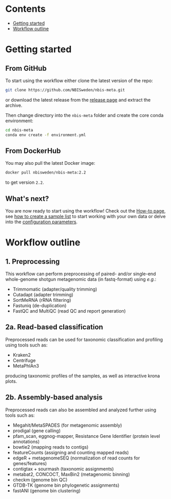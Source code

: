 # Contents
- [Getting started](#getting-started)
- [Workflow outline](#workflow-outline)

# Getting started

## From GitHub
To start using the workflow either clone the latest version of the repo:

```bash
git clone https://github.com/NBISweden/nbis-meta.git
```

or download the latest release from the [release page](https://github.com/NBISweden/nbis-meta/releases) and extract the archive. 

Then change directory into the `nbis-meta` folder and create the core conda environment:

```bash
cd nbis-meta
conda env create -f environment.yml
```

## From DockerHub
You may also pull the latest Docker image:

```bash
docker pull nbisweden/nbis-meta:2.2
```

to get version `2.2`.


## What's next?
You are now ready to start using the workflow! Check out the [How-to page](https://github.com/NBISweden/nbis-meta/wiki/How-to-run-the-workflow), see [how to create a sample list](https://github.com/NBISweden/nbis-meta/wiki/Defining-your-samples-in-the-sample-list) to start working with your own data or delve into the [configuration parameters](https://github.com/NBISweden/nbis-meta/wiki/Workflow-configuration).

# Workflow outline
## 1. Preprocessing
This workflow can perform preprocessing of paired- and/or single-end whole-genome shotgun metagenomic data (in fastq-format) using *e.g.*:
- Trimmomatic (adapter/quality trimming)
- Cutadapt (adapter trimming)
- SortMeRNA (rRNA filtering)
- Fastuniq (de-duplication)
- FastQC and MultiQC (read QC and report generation)

## 2a. Read-based classification
Preprocessed reads can be used for taxonomic classification and profiling using tools such as:
- Kraken2
- Centrifuge
- MetaPhlAn3

producing taxonomic profiles of the samples, as well as interactive krona plots.

## 2b. Assembly-based analysis
Preprocessed reads can also be assembled and analyzed further using tools such as:
- Megahit/MetaSPADES (for metagenomic assembly)
- prodigal (gene calling)
- pfam_scan, eggnog-mapper, Resistance Gene Identifier (protein level annotations)
- bowtie2 (mapping reads to contigs)
- featureCounts (assigning and counting mapped reads)
- edgeR + metagenomeSEQ (normalization of read counts for genes/features)
- contigtax + sourmash (taxonomic assignments)
- metabat2, CONCOCT, MaxBin2 (metagenomic binning)
- checkm (genome bin QC)
- GTDB-TK (genome bin phylogenetic assignments)
- fastANI (genome bin clustering)

